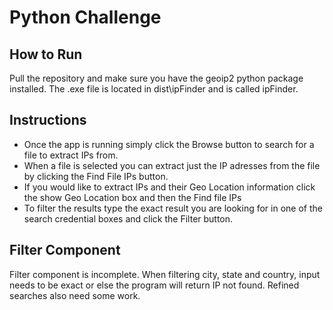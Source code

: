 # Python Challenge
## How to Run
Pull the repository and make sure you have the geoip2 python package installed. The .exe file is located in dist\ipFinder and is called ipFinder.
## Instructions
- Once the app is running simply click the Browse button to search for a file to extract IPs from.
- When a file is selected you can extract just the IP adresses from the file by clicking the Find File IPs button.
- If you would like to extract IPs and their Geo Location information click the show Geo Location box and then the Find file IPs
- To filter the results type the exact result you are looking for in one of the search credential boxes and click the Filter button.
## Filter Component
Filter component is incomplete. When filtering city, state and country, input needs to be exact or else the program will return IP not found. Refined searches also need some work.

